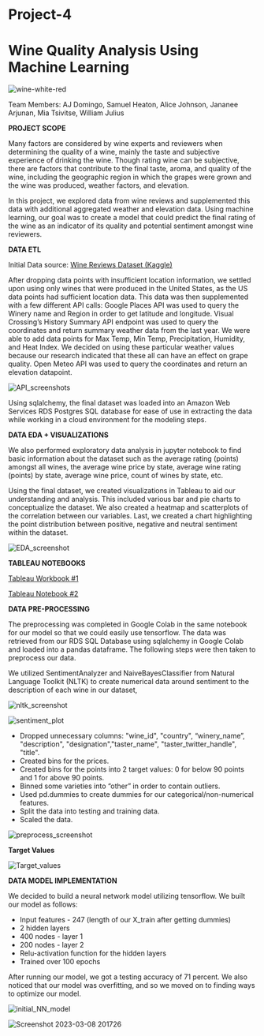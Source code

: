 # Project-4

# Wine Quality Analysis Using Machine Learning

![wine-white-red](https://user-images.githubusercontent.com/112193116/222508329-c64a8002-01ac-4ebf-9c4a-bc16ded196c8.jpg)

Team Members: AJ Domingo, Samuel Heaton, Alice Johnson, 
Jananee Arjunan, Mia Tsivitse, William Julius

**PROJECT SCOPE**

Many factors are considered by wine experts and reviewers when determining the quality of a wine, mainly the taste and subjective experience of drinking the wine. Though rating wine can be subjective, there are factors that contribute to the final taste, aroma, and quality of the wine, including the geographic region in which the grapes were grown and the wine was produced, weather factors, and elevation. 

In this project, we explored data from wine reviews and supplemented this data with additional aggregated weather and elevation data. Using machine learning, our goal was to create a model that could predict the final rating of the wine as an indicator of its quality and potential sentiment amongst wine reviewers. 

**DATA ETL**

Initial Data source: [Wine Reviews Dataset (Kaggle)](www.google.com)

After dropping data points with insufficient location information, we settled upon using only wines that were produced in the United States, as the US data points had sufficient location data. This data was then supplemented with a few different API calls: 
Google Places API was used to query the Winery name and Region in order to get latitude and longitude. 
Visual Crossing’s History Summary API endpoint was used to query the coordinates and return summary weather data from the last year. We were able to add data points for Max Temp, Min Temp, Precipitation, Humidity, and Heat Index. We decided on using these particular weather values because our research indicated that these all can have an effect on grape quality. 
Open Meteo API was used to query the coordinates and return an elevation datapoint. 

![API_screenshots](https://user-images.githubusercontent.com/112193116/223889653-e8c8f059-057f-4c73-b9c4-c39dc53a8f12.png)

Using sqlalchemy, the final dataset was loaded into an Amazon Web Services RDS Postgres SQL database for ease of use in extracting the data while working in a cloud environment for the modeling steps. 

**DATA EDA + VISUALIZATIONS**

We also performed exploratory data analysis in jupyter notebook to find basic information about the dataset such as the average rating (points) amongst all wines, the average wine price by state, average wine rating (points) by state, average wine price, count of wines by state, etc.

Using the final dataset, we created visualizations in Tableau to aid our understanding and analysis. This included various bar and pie charts to conceptualize the dataset. We also created a heatmap and scatterplots of the correlation between our variables. Last, we created a chart highlighting the point distribution between positive, negative and neutral sentiment within the dataset. 

![EDA_screenshot](https://user-images.githubusercontent.com/112193116/223889655-fa743f9e-72ae-4d23-beb0-15d0dae68cee.png)

**TABLEAU NOTEBOOKS**

[Tableau Workbook #1](https://public.tableau.com/app/profile/mia.tsivitse/viz/Wine_Quality_EDA_1/WineQualityEDA)

[Tableau Notebook #2](https://public.tableau.com/app/profile/william.julius/viz/winepointsandprice/Story9?publish=yes)


**DATA PRE-PROCESSING**

The preprocessing was completed in Google Colab in the same notebook for our model so that we could easily use tensorflow. The data was retrieved from our RDS SQL Database using sqlalchemy in Google Colab and loaded into a pandas dataframe. The following steps were then taken to preprocess our data.

   We utilized SentimentAnalyzer and NaiveBayesClassifier from Natural Language Toolkit (NLTK) to create numerical data around sentiment to the description of each wine in our dataset, 
   
![nltk_screenshot](https://user-images.githubusercontent.com/112193116/223889660-e1f6b8e9-cb60-43cb-a1aa-f6db3425e04e.png)

![sentiment_plot](https://user-images.githubusercontent.com/112193116/223889663-fbcf0561-c464-4207-b758-d489fa4f7da0.png)
   
  * Dropped unnecessary columns: "wine_id", "country", “winery_name”, "description", "designation","taster_name", "taster_twitter_handle", "title". 
  * Created bins for the prices. 
  * Created bins for the points into 2 target values: 0 for below 90 points and 1 for above 90 points. 
  * Binned some varieties into “other” in order to contain outliers. 
  * Used pd.dummies to create dummies for our categorical/non-numerical features. 
  * Split the data into testing and training data. 
  * Scaled the data. 
  
 ![preprocess_screenshot](https://user-images.githubusercontent.com/112193116/223889661-3eb75d26-bc58-4b97-9306-9a92f281ff24.png)
 
 **Target Values**
 
 ![Target_values](https://user-images.githubusercontent.com/112193116/223889664-391ae6c0-8a0e-4f2a-a68d-aa983e22106a.png)
 
 **DATA MODEL IMPLEMENTATION**
 <link>
 
 We decided to build a neural network model utilizing tensorflow. We built our model as follows: 

  * Input features - 247 (length of our X_train after getting dummies)
  * 2 hidden layers
  * 400 nodes - layer 1
  * 200 nodes - layer 2
  * Relu-activation function for the hidden layers
  * Trained over 100 epochs

After running our model, we got a testing accuracy of 71 percent. We also noticed that our model was overfitting, and so we moved on to finding ways to optimize our model. 

![initial_NN_model](https://user-images.githubusercontent.com/112193116/223889657-d859f143-dece-46ca-8f51-abdffd957429.png)

![Screenshot 2023-03-08 201726](https://user-images.githubusercontent.com/112193116/223890193-f6cc5752-e56f-43dd-b3a7-d59e86bd85c1.png)






